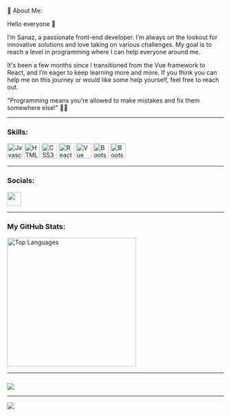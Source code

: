 💫 About Me:


Hello everyone 👋

I’m Sanaz, a passionate front-end developer.
I’m always on the lookout for innovative solutions and love taking on various challenges. My goal is to reach a level in programming where I can help everyone around me.

It's been a few months since I transitioned from the Vue framework to React, and I’m eager to keep learning more and more. If you think you can help me on this journey or would like some help yourself, feel free to reach out.

"Programming means you’re allowed to make mistakes and fix them somewhere else!" 👩‍💻

<hr/>

###  Skills:
<p align="left">
<a href="https://developer.mozilla.org/en-US/docs/Web/JavaScript" target="_blank" rel="noreferrer"><img src="https://raw.githubusercontent.com/danielcranney/readme-generator/main/public/icons/skills/javascript-colored.svg" width="36" height="36" alt="Javascript" /></a>
<a href="https://developer.mozilla.org/en-US/docs/Glossary/HTML5" target="_blank" rel="noreferrer"><img src="https://raw.githubusercontent.com/danielcranney/readme-generator/main/public/icons/skills/html5-colored.svg" width="36" height="36" alt="HTML5" /></a>
<a href="https://developer.mozilla.org/en-US/docs/Web/CSS" target="_blank" rel="noreferrer"><img src="https://raw.githubusercontent.com/danielcranney/readme-generator/main/public/icons/skills/css3-colored.svg" width="36" height="36" alt="CSS3" /></a>
<a href="[https://getbootstrap.com/](https://developer.mozilla.org/en-US/docs/Learn/Tools_and_testing/Client-side_JavaScript_frameworks/React_getting_started)" target="_blank" rel="noreferrer"><img src="https://raw.githubusercontent.com/danielcranney/readme-generator/main/public/icons/skills/react-colored.svg" width="36" height="36" alt="React" /></a>
<a href="[https://getbootstrap.com/](https://developer.mozilla.org/en-US/docs/Learn/Tools_and_testing/Client-side_JavaScript_frameworks/Vue_getting_started)" target="_blank" rel="noreferrer"><img src="https://raw.githubusercontent.com/danielcranney/readme-generator/main/public/icons/skills/vuejs-colored.svg" width="36" height="36" alt="Vue" /></a>
<a href="https://getbootstrap.com/" target="_blank" rel="noreferrer"><img src="https://raw.githubusercontent.com/danielcranney/readme-generator/main/public/icons/skills/bootstrap-colored.svg" width="36" height="36" alt="Bootstrap" /></a>
<a href="[https://getbootstrap.com/](https://camo.githubusercontent.com/6da840a58ceca32acd14748febdf06c0c196f2c05fa76df0d344d864d84f1ef2/68747470733a2f2f696d672e736869656c64732e696f2f62616467652f7461696c77696e646373732d2532333338423241432e7376673f7374796c653d666c6174266c6f676f3d7461696c77696e642d637373266c6f676f436f6c6f723d7768697465)" target="_blank" rel="noreferrer"><img src="https://raw.githubusercontent.com/danielcranney/readme-generator/main/public/icons/skills/tailwindcss-colored.svg" width="36" height="36" alt="Bootstrap" /></a>
</p>

<hr/>

###   Socials:
  <a href="https://www.linkedin.com/in/sanaztajik" target="_blank" rel="noreferrer"><img src="https://raw.githubusercontent.com/danielcranney/readme-generator/main/public/icons/socials/linkedin.svg" width="32" height="32" /></a>

<hr/>


###  <b>My GitHub Stats:</b>
<a href="https://github.com/Sanaztaj" align="left"><img width="300" src="https://github-readme-stats.vercel.app/api/top-langs/?username=Sanaztaj&langs_count=10&title_color=0891b2&text_color=ffffff&icon_color=0891b2&bg_color=1c1917&hide_border=true&locale=en&custom_title=Top%20%Languages" alt="Top Languages" /></a>

<hr/>


### 
![](https://quotes-github-readme.vercel.app/api?type=vetical&theme=radical)


---
  [![](https://visitcount.itsvg.in/api?id=sanaztajik&label=Profile%20Views&pretty=false)](https://visitcount.itsvg.in)
   

